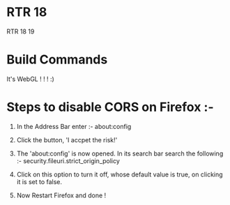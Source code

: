 # RTR 18

RTR 18 19
# Build Commands
It's WebGL ! ! ! :)

# Steps to disable CORS on Firefox :-
1. In the Address Bar enter :-
    about:config 

2. Click the button, 'I accpet the risk!'

3. The 'about:config' is now opened. In its search bar search the following :- 
    security.fileuri.strict_origin_policy

4. Click on this option to turn it off, whose default value is true, on clicking it is set to false.

5. Now Restart Firefox and done !


